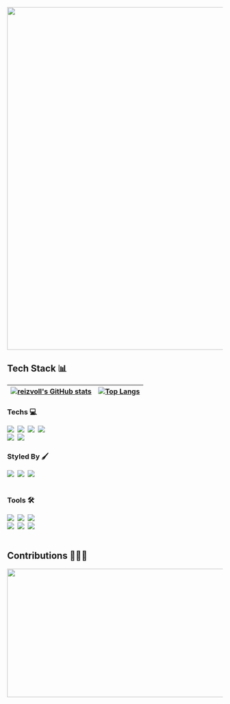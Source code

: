 <div align="center">
<img width="800px" src="https://github.com/user-attachments/assets/aeb69ee4-0f9f-4dfa-8c4b-6cc253217938" />
</div>

## Tech Stack 📊

| [![reizvoll's GitHub stats](https://github-readme-stats.vercel.app/api?username=reizvoll&show_icons=true&theme=transparent&hide=stars,issues&count_private=true&hide_border=true)](https://github.com/anuraghazra/github-readme-stats) | [![Top Langs](https://github-readme-stats.vercel.app/api/top-langs/?username=reizvoll&layout=compact&hide_border=true)](https://github.com/anuraghazra/github-readme-stats) |
| --------------------------------------------------------------------------------------------------------------------------------------------------------------------------------------------------------------------------------- | -------------------------------------------------------------------------------------------------------------------------------------------------------------------------- |


### Techs 💻
<div>
  <img src="https://img.shields.io/badge/react-20232a.svg?style=for-the-badge&logo=react&logoColor=61DAFB" />&nbsp
  <img src="https://img.shields.io/badge/Next.js-black?style=for-the-badge&logo=next.js&logoColor=white" />&nbsp
  <img src="https://img.shields.io/badge/typescript-007ACC.svg?style=for-the-badge&logo=typescript&logoColor=white" />&nbsp
  <img src="https://img.shields.io/badge/javascript-F7DF1E.svg?style=for-the-badge&logo=javascript&logoColor=20232a" />&nbsp
  <br />
  <img src="https://img.shields.io/badge/html-E34F26.svg?style=for-the-badge&logo=html5&logoColor=white" />&nbsp
  <img src="https://img.shields.io/badge/React%20Query-FF4154?style=for-the-badge&logo=react%20query&logoColor=white" />
</div>

### Styled By 🖌️
<div>
  <img src="https://img.shields.io/badge/styled--components-DB7093?style=for-the-badge&logo=styled-components&logoColor=ffd35b" />&nbsp
  <img src="https://img.shields.io/badge/tailwind-1daabb.svg?style=for-the-badge&logo=tailwind-css&logoColor=white" />&nbsp
  <img src="https://img.shields.io/badge/css-1572B6.svg?style=for-the-badge&logo=css3&logoColor=white" />
</div>

<br>

### Tools 🛠
<div>
  <img src="https://img.shields.io/badge/git-F05033.svg?style=for-the-badge&logo=git&logoColor=white" />&nbsp
  <img src="https://img.shields.io/badge/github-181717.svg?style=for-the-badge&logo=github&logoColor=white" />&nbsp
  <img src="https://img.shields.io/badge/Notion-F3F3F3.svg?style=for-the-badge&logo=notion&logoColor=black" />
</div>

<div>
  <img src="https://img.shields.io/badge/Supabase-181818?style=for-the-badge&logo=supabase&logoColor=49EB7C" />&nbsp
  <img src="https://img.shields.io/badge/adobe%20photoshop-08253c.svg?style=for-the-badge&logo=adobe%20photoshop&logoColor=37abff" />&nbsp
  <img src="https://img.shields.io/badge/Figma-EC5990?style=for-the-badge&logo=figma&logoColor=white" />
</div>

<br>

## Contributions 💁🏻‍♂️
<div align="center">
<a href="https://www.gitanimals.org/en_US?utm_medium=image&utm_source=reizvoll&utm_content=farm">
<img
  src="https://render.gitanimals.org/farms/reizvoll"
  width="600"
  height="300"
/>
</a>
</div>
